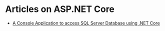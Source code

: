 # Articles on ASP.NET Core
* [A Console Application to access SQL Server Database using .NET Core](https://github.com/mahedee/Articles/blob/master/dot-net-core/a-console-application-to-access-SQL-Server-Database-using-dot-net-Core.md)
